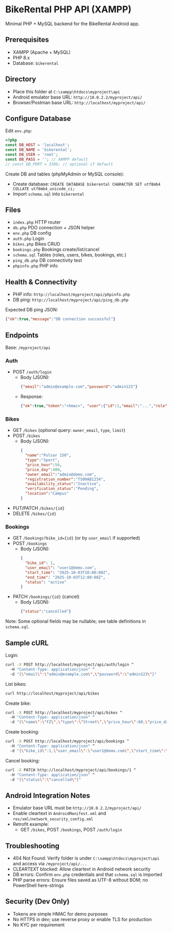 # BikeRental PHP API (XAMPP)

Minimal PHP + MySQL backend for the BikeRental Android app.

## Prerequisites
- XAMPP (Apache + MySQL)
- PHP 8.x
- Database: `bikerental`

## Directory
- Place this folder at `C:\xampp\htdocs\myproject\api`
- Android emulator base URL: `http://10.0.2.2/myproject/api/`
- Browser/Postman base URL: `http://localhost/myproject/api/`

## Configure Database
Edit `env.php`:
```php
<?php
const DB_HOST = 'localhost';
const DB_NAME = 'bikerental';
const DB_USER = 'root';
const DB_PASS = ''; // XAMPP default
// const DB_PORT = 3306; // optional if default
```

Create DB and tables (phpMyAdmin or MySQL console):
- Create database: `CREATE DATABASE bikerental CHARACTER SET utf8mb4 COLLATE utf8mb4_unicode_ci;`
- Import `schema.sql` into `bikerental`

## Files
- `index.php`        HTTP router
- `db.php`           PDO connection + JSON helper
- `env.php`          DB config
- `auth.php`         Login
- `bikes.php`        Bikes CRUD
- `bookings.php`     Bookings create/list/cancel
- `schema.sql`       Tables (roles, users, bikes, bookings, etc.)
- `ping_db.php`      DB connectivity test
- `phpinfo.php`      PHP info

## Health & Connectivity
- PHP info: `http://localhost/myproject/api/phpinfo.php`
- DB ping: `http://localhost/myproject/api/ping_db.php`

Expected DB ping JSON:
```json
{"ok":true,"message":"DB connection successful"}
```

## Endpoints

Base: `/myproject/api`

### Auth
- POST `/auth/login`
  - Body (JSON):
    ```json
    {"email":"admin@example.com","password":"admin123"}
    ```
  - Response:
    ```json
    {"ok":true,"token":"<hmac>", "user":{"id":1,"email":"...","role":"admin"}}
    ```

### Bikes
- GET `/bikes` (optional query: `owner_email`, `type`, `limit`)
- POST `/bikes`
  - Body (JSON):
    ```json
    {
      "name":"Pulsar 150",
      "type":"Sport",
      "price_hour":50,
      "price_day":400,
      "owner_email":"admin@demo.com",
      "registration_number":"TS09AB1234",
      "availability_status":"Inactive",
      "verification_status":"Pending",
      "location":"Campus"
    }
    ```
- PUT/PATCH `/bikes/{id}`
- DELETE `/bikes/{id}`

### Bookings
- GET `/bookings?bike_id={id}` (or by `user_email` if supported)
- POST `/bookings`
  - Body (JSON):
    ```json
    {
      "bike_id": 1,
      "user_email": "user1@demo.com",
      "start_time": "2025-10-03T10:00:00Z",
      "end_time": "2025-10-03T12:00:00Z",
      "status": "active"
    }
    ```
- PATCH `/bookings/{id}` (cancel)
  - Body (JSON):
    ```json
    {"status":"cancelled"}
    ```

Note: Some optional fields may be nullable; see table definitions in `schema.sql`.

## Sample cURL

Login:
```bash
curl -X POST http://localhost/myproject/api/auth/login ^
  -H "Content-Type: application/json" ^
  -d "{\"email\":\"admin@example.com\",\"password\":\"admin123\"}"
```

List bikes:
```bash
curl http://localhost/myproject/api/bikes
```

Create bike:
```bash
curl -X POST http://localhost/myproject/api/bikes ^
  -H "Content-Type: application/json" ^
  -d "{\"name\":\"FZ\",\"type\":\"Street\",\"price_hour\":60,\"price_day\":480,\"owner_email\":\"admin@demo.com\",\"registration_number\":\"TS10CD5678\",\"availability_status\":\"Inactive\",\"verification_status\":\"Pending\",\"location\":\"Campus\"}"
```

Create booking:
```bash
curl -X POST http://localhost/myproject/api/bookings ^
  -H "Content-Type: application/json" ^
  -d "{\"bike_id\":1,\"user_email\":\"user1@demo.com\",\"start_time\":\"2025-10-03T10:00:00Z\",\"end_time\":\"2025-10-03T12:00:00Z\",\"status\":\"active\"}"
```

Cancel booking:
```bash
curl -X PATCH http://localhost/myproject/api/bookings/1 ^
  -H "Content-Type: application/json" ^
  -d "{\"status\":\"cancelled\"}"
```

## Android Integration Notes
- Emulator base URL must be `http://10.0.2.2/myproject/api/`
- Enable cleartext in `AndroidManifest.xml` and `res/xml/network_security_config.xml`
- Retrofit example:
  - GET `/bikes`, POST `/bookings`, POST `/auth/login`

## Troubleshooting
- 404 Not Found: Verify folder is under `C:\xampp\htdocs\myproject\api` and access via `/myproject/api/...`
- CLEARTEXT blocked: Allow cleartext in Android network security
- DB errors: Confirm `env.php` credentials and that `schema.sql` is imported
- PHP parse errors: Ensure files saved as UTF-8 without BOM; no PowerShell here-strings

## Security (Dev Only)
- Tokens are simple HMAC for demo purposes
- No HTTPS in dev; use reverse proxy or enable TLS for production
- No KYC per requirement
